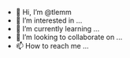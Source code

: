 - 👋 Hi, I’m @tlemm
- 👀 I’m interested in ...
- 🌱 I’m currently learning ...
- 💞️ I’m looking to collaborate on ...
- 📫 How to reach me ...

<!---
tlemm/tlemm is a ✨ special ✨ repository because its `README.md` (this file) appears on your GitHub profile.
You can click the Preview link to take a look at your changes.
--->
